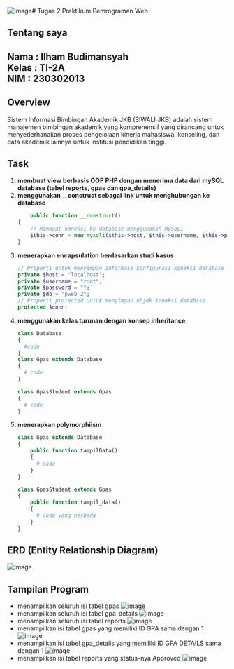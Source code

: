 ![image](https://github.com/user-attachments/assets/864f530a-9678-4e71-85ad-20140919c074)# Tugas 2 Praktikum Pemrograman Web
## Tentang saya 
Nama : Ilham Budimansyah \
Kelas : TI-2A \
NIM : 230302013
-
## Overview
Sistem Informasi Bimbingan Akademik JKB (SIWALI JKB) adalah sistem manajemen bimbingan akademik yang komprehensif yang dirancang untuk menyederhanakan proses pengelolaan kinerja mahasiswa, konseling, dan data akademik lainnya untuk institusi pendidikan tinggi.
## Task
1. **membuat view berbasis OOP PHP dengan menerima data dari mySQL database (tabel reports, gpas dan gpa_details)**
2. **menggunakan __construct sebagai link untuk menghubungan ke database**
    ```php
        public function __construct()
    {
        // Membuat koneksi ke database menggunakan MySQLi
        $this->conn = new mysqli($this->host, $this->username, $this->password, $this->db);
    }
    ```
3. **menerapkan encapsulation berdasarkan studi kasus**
    ```php
    // Properti untuk menyimpan informasi konfigurasi koneksi database
    private $host = "localhost";
    private $username = "root";
    private $password = "";
    private $db = "pweb_2";
    // Properti protected untuk menyimpan objek koneksi database
    protected $conn;

    ```
4. **menggunakan kelas turunan dengan konsep inheritance**
    ```php
    class Database
    {
      #code
    }
    class Gpas extends Database
    {
      # code
    }

    class GpasStudent extends Gpas
    {
      # code
    }
    ```
5. **menerapkan polymorphiism**
    ```php
    class Gpas extends Database
    {
        public function tampilData()
        {
          # code
        }
    }

    class GpasStudent extends Gpas
    {
        public function tampil_data()
        {
          # code yang berbeda
        }
    }
    ```
## ERD (Entity Relationship Diagram)
![image](https://github.com/user-attachments/assets/10762b63-e095-497b-8f74-9e884e8f2286)
## Tampilan Program
+ menampilkan seluruh isi tabel gpas
![image](https://github.com/user-attachments/assets/7d42cb8a-2928-4f66-bc7f-f5cb235aab12)
+ menampilkan seluruh isi tabel gpa_details
![image](https://github.com/user-attachments/assets/70dec389-46b6-40fb-af08-078265f0eddb)
+  menampilkan seluruh isi tabel reports
![image](https://github.com/user-attachments/assets/243c5f77-675f-4175-ad6f-ab7afece8691)
+  menampilkan isi tabel gpas yang memiliki ID GPA sama dengan 1
![image](https://github.com/user-attachments/assets/d47ceaad-4212-44fc-8588-6534737d98b1)
+ menampilkan isi tabel gpa_details yang memiliki ID GPA DETAILS sama dengan 1
![image](https://github.com/user-attachments/assets/227005e5-7566-4116-a9cc-a51554738b27)
+ menampilkan isi tabel reports yang status-nya Approved
![image](https://github.com/user-attachments/assets/acb17350-ff2b-4a50-a7ac-8a6ac9b9f5e4)
